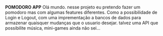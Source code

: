 **POMODORO APP**
Olá mundo. nesse projeto eu pretendo fazer um pomodoro mas com algumas features diferentes. Como a possibilidade de Login e Logout, com uma imprementação a bancos de dados para armazenar quaisquer mudanças que o usuario desejar.
    talvez uma API que possibilite música, mini-games ainda não sei...

